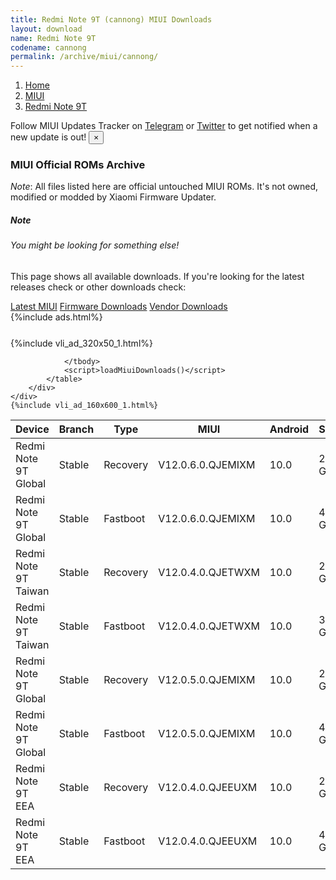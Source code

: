 ```yaml
---
title: Redmi Note 9T (cannong) MIUI Downloads
layout: download
name: Redmi Note 9T
codename: cannong
permalink: /archive/miui/cannong/
---
```

<nav aria-label="breadcrumb">
    <ol class="breadcrumb">
        <li class="breadcrumb-item"><a href="/">Home</a></li>
        <li class="breadcrumb-item"><a href="/miui/">MIUI</a></li>
        <li class="breadcrumb-item active" aria-current="page"><a href="/miui/cannong/">Redmi Note 9T</a></li>
    </ol>
</nav>
<div class="alert alert-primary alert-dismissible fade show" role="alert">
    Follow MIUI Updates Tracker on <a href="https://t.me/MIUIUpdatesTracker" class="alert-link">Telegram</a>
     or <a href="https://twitter.com/MiFwUpdater" class="alert-link">Twitter</a> to get notified when a new update is out!
    <button type="button" class="close" data-dismiss="alert" aria-label="Close">
        <span aria-hidden="true">&times;</span>
    </button>
</div>

### MIUI Official ROMs Archive
*Note*: All files listed here are official untouched MIUI ROMs. It's not owned, modified or modded by Xiaomi Firmware Updater.
<div class="card">
  <div class="card-body">
    <h5 class="card-title">Note</h5>
    <h6 class="card-subtitle mb-2 text-muted">You might be looking for something else!</h6>
    <p class="card-text">This page shows all available downloads.
     If you're looking for the latest releases check or other downloads check:</p>
    <a href="/miui/cannong/" class="card-link">Latest MIUI</a>
    <a href="/firmware/cannong/" class="card-link">Firmware Downloads</a>
    <a href="/vendor/cannong/" class="card-link">Vendor Downloads</a>
  </div>
</div>
{%include ads.html%}
<div class="row justify-content-center">
    <div class="col-10">
        <div class="table-responsive-md" style="margin-top: 25px;">
            {%include vli_ad_320x50_1.html%}
            <table id="miui" class="display dt-responsive nowrap compact table table-striped table-hover table-sm">
                <thead class="thead-dark">
                    <tr>
                        <th data-ref="device">Device</th>
                        <th data-ref="branch">Branch</th>
                        <th data-ref="type">Type</th>
                        <th data-ref="miui">MIUI</th>
                        <th data-ref="android">Android</th>
                        <th data-ref="size">Size</th>
                        <th data-ref="size">Date</th>
                        <th data-ref="link">Link</th>
                    </tr>
                </thead>
                <tbody>
                <tr><td>Redmi Note 9T Global</td><td>Stable</td><td>Recovery</td><td>V12.0.6.0.QJEMIXM</td><td>10.0</td><td>2.1 GB</td><td>2021-02-11</td><td><a href="/miui/cannong/stable/V12.0.6.0.QJEMIXM/">Download</a></td></tr>
<tr><td>Redmi Note 9T Global</td><td>Stable</td><td>Fastboot</td><td>V12.0.6.0.QJEMIXM</td><td>10.0</td><td>4.2 GB</td><td>2021-01-25</td><td><a href="/miui/cannong/stable/V12.0.6.0.QJEMIXM/">Download</a></td></tr>
<tr><td>Redmi Note 9T Taiwan</td><td>Stable</td><td>Recovery</td><td>V12.0.4.0.QJETWXM</td><td>10.0</td><td>2.1 GB</td><td>2021-02-11</td><td><a href="/miui/cannong/stable/V12.0.4.0.QJETWXM/">Download</a></td></tr>
<tr><td>Redmi Note 9T Taiwan</td><td>Stable</td><td>Fastboot</td><td>V12.0.4.0.QJETWXM</td><td>10.0</td><td>3.2 GB</td><td>2021-01-25</td><td><a href="/miui/cannong/stable/V12.0.4.0.QJETWXM/">Download</a></td></tr>
<tr><td>Redmi Note 9T Global</td><td>Stable</td><td>Recovery</td><td>V12.0.5.0.QJEMIXM</td><td>10.0</td><td>2.1 GB</td><td>2021-01-28</td><td><a href="/miui/cannong/stable/V12.0.5.0.QJEMIXM/">Download</a></td></tr>
<tr><td>Redmi Note 9T Global</td><td>Stable</td><td>Fastboot</td><td>V12.0.5.0.QJEMIXM</td><td>10.0</td><td>4.1 GB</td><td>2020-12-30</td><td><a href="/miui/cannong/stable/V12.0.5.0.QJEMIXM/">Download</a></td></tr>
<tr><td>Redmi Note 9T EEA</td><td>Stable</td><td>Recovery</td><td>V12.0.4.0.QJEEUXM</td><td>10.0</td><td>2.1 GB</td><td>2021-01-28</td><td><a href="/miui/cannong/stable/V12.0.4.0.QJEEUXM/">Download</a></td></tr>
<tr><td>Redmi Note 9T EEA</td><td>Stable</td><td>Fastboot</td><td>V12.0.4.0.QJEEUXM</td><td>10.0</td><td>4.2 GB</td><td>2021-01-08</td><td><a href="/miui/cannong/stable/V12.0.4.0.QJEEUXM/">Download</a></td></tr>

                </tbody>
                <script>loadMiuiDownloads()</script>
            </table>
        </div>
    </div>
    {%include vli_ad_160x600_1.html%}
</div>
